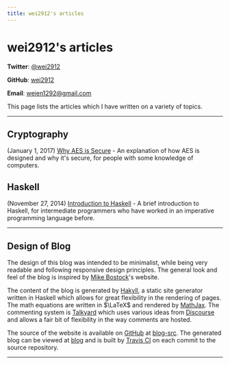 ```yaml
---
title: wei2912's articles 
---
```


# wei2912's articles

**Twitter**: [\@wei2912](https://twitter.com/wei2912)

**GitHub**: [wei2912](https://github.com/wei2912)

**Email**: [weien1292@gmail.com](mailto:weien1292@gmail.com)

This page lists the articles which I have written on a variety of topics.

---

## Cryptography

(January 1, 2017) [Why AES is Secure](/posts/crypto/why-aes-is-secure.html) - An explanation of how AES is designed and why it's secure, for people with some knowledge of computers.

## Haskell

(November 27, 2014) [Introduction to Haskell](/posts/haskell/intro-to-haskell.html) - A brief introduction to Haskell, for intermediate programmers who have worked in an imperative programming language before.

---

## Design of Blog

The design of this blog was intended to be minimalist, while being very readable and following responsive design principles. The general look and feel of the blog is inspired by <a href="https://bost.ocks.org/mike">Mike Bostock</a>'s website.

The content of the blog is generated by [Hakyll](https://jaspervdj.be/hakyll), a static site generator written in Haskell which allows for great flexibility in the rendering of pages. The math equations are written in $\LaTeX$ and rendered by [MathJax](https://www.mathjax.org). The commenting system is [Talkyard](https://www.talkyard.io/) which uses various ideas from [Discourse](https://www.discourse.org/) and allows a fair bit of flexibility in the way comments are hosted.

The source of the website is available on [GitHub](https://github.com/wei2912) at [blog-src](https://github.com/wei2912/blog-src). The generated blog can be viewed at [blog](https://github.com/wei2912/blog) and is built by [Travis CI](https://travis-ci.org) on each commit to the source repository.

---
